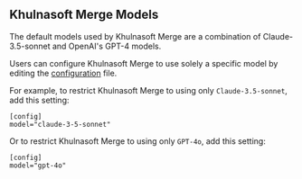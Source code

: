 ## Khulnasoft Merge Models

The default models used by Khulnasoft Merge are a combination of Claude-3.5-sonnet and  OpenAI's GPT-4 models.

Users can configure Khulnasoft Merge to use solely a specific model by editing the [configuration](https://pr-insight-docs.khulnasoft.com/usage-guide/configuration_options/) file.

For example, to restrict Khulnasoft Merge to using only `Claude-3.5-sonnet`, add this setting:

```
[config]
model="claude-3-5-sonnet"
```

Or to restrict Khulnasoft Merge to using only `GPT-4o`, add this setting:
```
[config]
model="gpt-4o"
```
